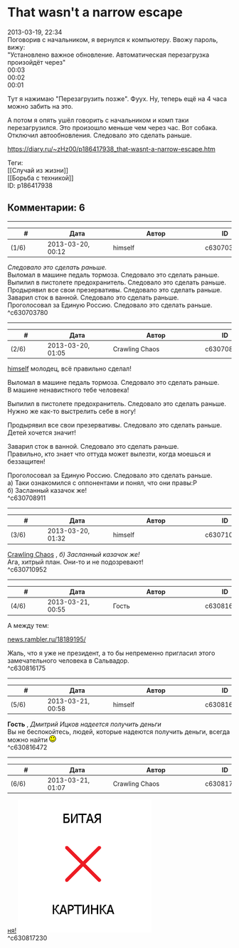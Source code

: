 That wasn't a narrow escape
===========================

  
2013-03-19, 22:34  
 Поговорив с начальником, я вернулся к компьютеру. Ввожу пароль, вижу:   
 "Установлено важное обновление. Автоматическая перезагрузка произойдёт через"   
 00:03   
 00:02   
 00:01   
   
 Тут я нажимаю "Перезагрузить позже". Фуух. Ну, теперь ещё на 4 часа можно забить на это.   
   
 А потом я опять ушёл говорить с начальником и комп таки перезагрузился. Это произошло меньше чем через час. Вот собака. Отключил автообновления. Следовало это сделать раньше.   
  
<https://diary.ru/~zHz00/p186417938_that-wasnt-a-narrow-escape.htm>  
  
Теги:  
[[Случай из жизни]]  
[[Борьба с техникой]]  
ID: p186417938  


Комментарии: 6
--------------

  


---



|         #         |              Дата              |                     Автор                     |           ID           |
| --- | --- | --- | --- |
| (1/6) | 2013-03-20, 00:12 | himself | c630703780 |

  
  *Следовало это сделать раньше.*    
 Выломал в машине педаль тормоза. Следовало это сделать раньше.   
 Выпилил в пистолете предохранитель. Следовало это сделать раньше.   
 Продырявил все свои презервативы. Следовало это сделать раньше.   
 Заварил сток в ванной. Следовало это сделать раньше.   
 Проголосовал за Единую Россию. Следовало это сделать раньше.   
 ^c630703780

---



|         #         |              Дата              |                     Автор                     |           ID           |
| --- | --- | --- | --- |
| (2/6) | 2013-03-20, 01:05 | Crawling Chaos | c630708911 |

  
  [himself](http://himself.diary.ru "void")  молодец, всё правильно сделал!   
   
  Выломал в машине педаль тормоза. Следовало это сделать раньше.    
 В машине ненавистного тебе человека!   
   
  Выпилил в пистолете предохранитель. Следовало это сделать раньше.    
 Нужно же как-то выстрелить себе в ногу!   
   
  Продырявил все свои презервативы. Следовало это сделать раньше.    
 Детей хочется значит!   
   
  Заварил сток в ванной. Следовало это сделать раньше.    
 Правильно, кто знает что оттуда может вылезти, когда моешься и беззащитен!   
   
  Проголосовал за Единую Россию. Следовало это сделать раньше.    
 а) Таки ознакомился с оппонентами и понял, что они правы:Р   
 б) Засланный казачок же!   
 ^c630708911

---



|         #         |              Дата              |                     Автор                     |           ID           |
| --- | --- | --- | --- |
| (3/6) | 2013-03-20, 01:32 | himself | c630710952 |

  
  [Crawling Chaos](http://degozaru.diary.ru "de gozaru")  ,  *б) Засланный казачок же!*    
 Ага, хитрый план. Они-то и не подозревают!   
 ^c630710952

---



|         #         |              Дата              |                     Автор                     |           ID           |
| --- | --- | --- | --- |
| (4/6) | 2013-03-21, 00:55 | Гость | c630816175 |

  
 А между тем:   
   
  [news.rambler.ru/18189195/](http://news.rambler.ru/18189195/)    
   
 Жаль, что я уже не президент, а то бы непременно пригласил этого замечательного человека в Сальвадор.   
 ^c630816175

---



|         #         |              Дата              |                     Автор                     |           ID           |
| --- | --- | --- | --- |
| (5/6) | 2013-03-21, 00:58 | himself | c630816472 |

  
  **Гость**  ,  *Дмитрий Ицков надеется получить деньги*    
 Вы не беспокойтесь, людей, которые надеются получить деньги, всегда можно найти ![:)](pics/3.gif)   
 ^c630816472

---



|         #         |              Дата              |                     Автор                     |           ID           |
| --- | --- | --- | --- |
| (6/6) | 2013-03-21, 01:07 | Crawling Chaos | c630817230 |

  
  [ня!](https://zHz00.diary.ru/p186417938.htm?index=1#linkmore186417938m1)    ![](pics/b5ff0db50363.jpg)     
 ^c630817230
